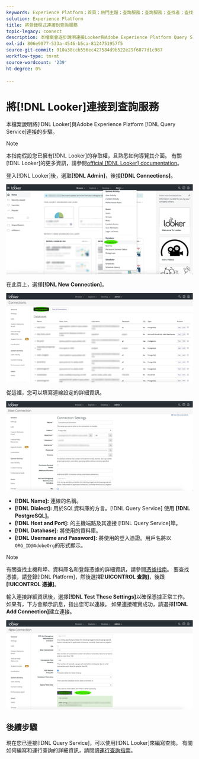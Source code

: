```yaml
---
keywords: Experience Platform；首頁；熱門主題；查詢服務；查詢服務；查找者；查找者；連接到查詢服務；
solution: Experience Platform
title: 將登錄程式連接到查詢服務
topic-legacy: connect
description: 本檔案會逐步說明連接Looker與Adobe Experience Platform Query Service的步驟。
exl-id: 806e9077-533a-4546-b5ca-8124751957f5
source-git-commit: 910a38ccb556ec427584d9b522e29f6877d1c987
workflow-type: tm+mt
source-wordcount: '239'
ht-degree: 0%

---
```


# 將[!DNL Looker]連接到查詢服務

本檔案說明將[!DNL Looker]與Adobe Experience Platform [!DNL Query Service]連接的步驟。

>[!NOTE]
>
> 本指南假設您已擁有[!DNL Looker]的存取權，且熟悉如何導覽其介面。 有關[!DNL Looker]的更多資訊，請參閱[official [!DNL Looker] documentation](https://docs.looker.com/)。

登入[!DNL Looker]後，選取&#x200B;**[!DNL Admin]**，後接&#x200B;**[!DNL Connections]**。

![](../images/clients/looker/click-admin-connections.png)

在此頁上，選擇&#x200B;**[!DNL New Connection]**。

![](../images/clients/looker/click-new-connection.png)

從這裡，您可以填寫連線設定的詳細資訊。

![](../images/clients/looker/new-connection.png)

- **[!DNL Name]:** 連線的名稱。
- **[!DNL Dialect]:** 用於SQL資料庫的方言。[!DNL Query Service] 使用 **[!DNL PostgreSQL]**。
- **[!DNL Host and Port]:** 的主機端點及其連接 [!DNL Query Service]埠。
- **[!DNL Database]:** 將使用的資料庫。
- **[!DNL Username and Password]:** 將使用的登入憑證。用戶名將以`ORG_ID@AdobeOrg`的形式顯示。

>[!NOTE]
>
>有關查找主機和埠、資料庫名和登錄憑據的詳細資訊，請參閱[憑據指南](../ui/credentials.md)。 要查找憑據，請登錄[!DNL Platform]，然後選擇&#x200B;**[!UICONTROL 查詢]**，後跟&#x200B;**[!UICONTROL 憑據]**。

輸入連接詳細資訊後，選擇&#x200B;**[!DNL Test These Settings]**&#x200B;以確保憑據正常工作。 如果有，下方會顯示訊息，指出您可以連線。 如果連接確實成功，請選擇&#x200B;**[!DNL Add Connection]**&#x200B;建立連接。

![](../images/clients/looker/click-test-connection.png)

## 後續步驟

現在您已連接[!DNL Query Service]，可以使用[!DNL Looker]來編寫查詢。 有關如何編寫和運行查詢的詳細資訊，請閱讀[運行查詢指南](../best-practices/writing-queries.md)。
